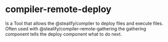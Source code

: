 # compiler-remote-deploy
Is a Tool that allows the @stealify/compiler to deploy files and execute files. Often used with @stealify/compiler-remote-gathering
the gathering component tells the deploy component what to do next.


